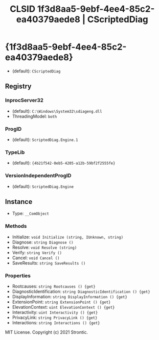 ﻿---
title: "CLSID 1f3d8aa5-9ebf-4ee4-85c2-ea40379aede8 | CScriptedDiag"
excerpt: What is COM-Object CLSID 1f3d8aa5-9ebf-4ee4-85c2-ea40379aede8?
---

# {1f3d8aa5-9ebf-4ee4-85c2-ea40379aede8}

* (default): `CScriptedDiag`

## Registry


### InprocServer32

* (default): `C:\Windows\System32\sdiageng.dll`
* ThreadingModel: `both`

### ProgID

* (default): `ScriptedDiag.Engine.1`

### TypeLib

* (default): `{4b21f542-0eb5-4205-a12b-59bf2f2555fe}`

### VersionIndependentProgID

* (default): `ScriptedDiag.Engine`

## Instance

* Type: `__ComObject`

### Methods

* Initialize: `void Initialize (string, IUnknown, string)`
* Diagnose: `string Diagnose ()`
* Resolve: `void Resolve (string)`
* Verify: `string Verify ()`
* Cancel: `void Cancel ()`
* SaveResults: `string SaveResults ()`

### Properties

* Rootcauses: `string Rootcauses () {get} `
* DiagnosticIdentification: `string DiagnosticIdentification () {get} `
* DisplayInformation: `string DisplayInformation () {get} `
* ExtensionPoint: `string ExtensionPoint () {get} `
* ElevationContext: `uint ElevationContext () {get} `
* Interactivity: `uint Interactivity () {get} `
* PrivacyLink: `string PrivacyLink () {get} `
* Interactions: `string Interactions () {get} `

MIT License. Copyright (c) 2021 Strontic.


